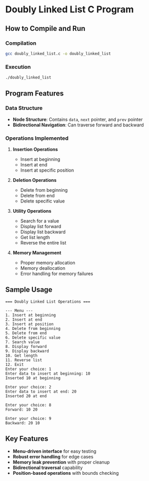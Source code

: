 # Doubly Linked List C Program

## How to Compile and Run

### Compilation
```bash
gcc doubly_linked_list.c -o doubly_linked_list
```

### Execution
```bash
./doubly_linked_list
```

## Program Features

### Data Structure
- **Node Structure**: Contains `data`, `next` pointer, and `prev` pointer
- **Bidirectional Navigation**: Can traverse forward and backward

### Operations Implemented

1. **Insertion Operations**
   - Insert at beginning
   - Insert at end
   - Insert at specific position

2. **Deletion Operations**
   - Delete from beginning
   - Delete from end
   - Delete specific value

3. **Utility Operations**
   - Search for a value
   - Display list forward
   - Display list backward
   - Get list length
   - Reverse the entire list

4. **Memory Management**
   - Proper memory allocation
   - Memory deallocation
   - Error handling for memory failures

## Sample Usage

```
=== Doubly Linked List Operations ===

--- Menu ---
1. Insert at beginning
2. Insert at end
3. Insert at position
4. Delete from beginning
5. Delete from end
6. Delete specific value
7. Search value
8. Display forward
9. Display backward
10. Get length
11. Reverse list
12. Exit
Enter your choice: 1
Enter data to insert at beginning: 10
Inserted 10 at beginning

Enter your choice: 2
Enter data to insert at end: 20
Inserted 20 at end

Enter your choice: 8
Forward: 10 20

Enter your choice: 9
Backward: 20 10
```

## Key Features

- **Menu-driven interface** for easy testing
- **Robust error handling** for edge cases
- **Memory leak prevention** with proper cleanup
- **Bidirectional traversal** capability
- **Position-based operations** with bounds checking
